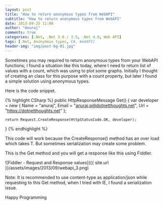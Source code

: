 ```yaml
---
layout: post
title: "How to return anonymous types from WebAPI"
subtitle: "How to return anonymous types from WebAPI"
date: 2013-09-25 11:00
author: "Anuraj"
comments: true
categories: [.Net, .Net 3.0 / 3.5, .Net 4.0, Web API]
tags: [.Net, Anonymous types, C#, WebAPI]
header-img: "img/post-bg-01.jpg"
---
```

Sometimes you may required to return anonymous types from your WebAPI functions; I found a situation like this today, where I need to return list of values with a count, which was using to plot some graphs. Initially I thought of creating an class for this purpose with a count property, but later I found a simple solution using anonymous types.

Here is the code snippet.

{% highlight CSharp %}
public HttpResponseMessage Get()
{
    var developer = new
    {
        Name = "anuraj",
        Email = "anuraj.p@dotnetthoughts.net",
        Url = "https://dotnetthoughts.net"
    };

    return Request.CreateResponse(HttpStatusCode.OK, developer);
}
{% endhighlight %}

This code will work because the CreateResponse() method has an over load which takes T. But sometimes serialization may create some problem.

This is the Get method and you will get a response like this using Fiddler.

![Fiddler - Request and Response values]({{ site.url }}/assets/images/2013/09/webapi_3.png)

Note: It is recommended to use content-type as application/json while requesting to this Get method, when I tried with IE, I found a serialization issue.

Happy Programming
